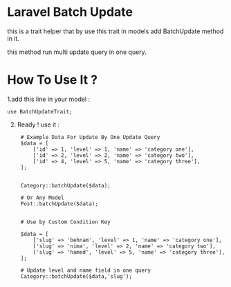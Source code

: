 
# Laravel Batch Update

this is a trait helper that by use this trait in models add BatchUpdate method in it.

this method run multi update query in one query.



# How To Use It ?

1.add this line in your model :

    use BatchUpdateTrait;

2. Ready ! use it :

        # Example Data For Update By One Update Query
        $data = [
            ['id' => 1, 'level' => 1, 'name' => 'category one'],
            ['id' => 2, 'level' => 2, 'name' => 'category two'],
            ['id' => 4, 'level' => 5, 'name' => 'category three'],
        ];


        Category::batchUpdate($data);

        # Or Any Model
        Post::batchUpdate($data);


        # Use by Custom Condition Key

        $data = [
            ['slug' => 'behnam', 'level' => 1, 'name' => 'category one'],
            ['slug' => 'nima', 'level' => 2, 'name' => 'category two'],
            ['slug' => 'hamed', 'level' => 5, 'name' => 'category three'],
        ];

        # Update level and name field in one query
        Category::batchUpdate($data,'slug');